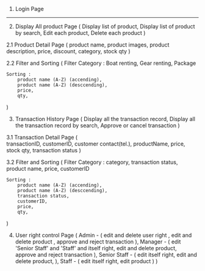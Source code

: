 1. Login Page

---------------------------

2. Display All product Page
(
    Display list of product,
    Display list of product by search,
    Edit each product,
    Delete each product
)

2.1 Product Detail Page
(
    product name,
    product images,
    product description,
    price,
    discount,
    category,
    stock qty
)

2.2 Filter and Sorting
(
    Filter Category :
        Boat renting,
        Gear renting,
        Package

    Sorting :
        product name (A-Z) (accending),
        product name (A-Z) (desccending),
        price,
        qty,
)

3. Transaction History Page
(
    Display all the transaction record,
    Display all the transaction record by search,
    Approve or cancel transaction
)

3.1 Transaction Detail Page
(   
    transactionID,
    customerID,
    customer contact(tel.),
    productName,
    price,
    stock qty,
    transaction status
)

3.2 Filter and Sorting
(
    Filter Category :
        category,
        transaction status,
        product name,
        price,
        customerID

    Sorting :
        product name (A-Z) (accending),
        product name (A-Z) (desccending),
        transaction status,
        customerID,
        price,
        qty,
)

4. User right control Page
(
    Admin - (
        edit and delete user right , 
        edit and delete product ,
        approve and reject transaction
    ),
    Manager - (
        edit 'Senior Staff' and 'Staff' and itself right,
        edit and delete product,
        approve and reject transaction
    ),
    Senior Staff - (
        edit itself right,
        edit and delete product,
    ),
    Staff - (
        edit itself right,
        edit product
    )
)